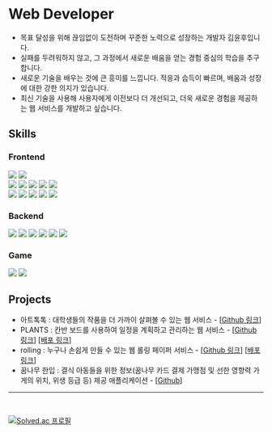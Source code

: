 # Web Developer
<ul>
<li>목표 달성을 위해 끊임없이 도전하며 꾸준한 노력으로 성장하는 개발자 김윤후입니다.</li>
<li>실패를 두려워하지 않고, 그 과정에서 새로운 배움을 얻는 경험 중심의 학습을 추구합니다.</li>
<li>새로운 기술을 배우는 것에 큰 흥미를 느낍니다. 적응과 습득이 빠르며, 배움과 성장에
대한 강한 의지가 있습니다.</li>
<li>최신 기술을 사용해 사용자에게 이전보다 더 개선되고, 더욱 새로운 경험을 제공하는 웹
서비스를 개발하고 싶습니다.</li>
</ul>

## Skills

### Frontend
<div>
  <!-- JavasScript -->
  <img src= "https://img.shields.io/badge/javascript-F7DF1E?style=for-the-badge&logo=javascript&logoColor=black">
  <!-- TypeScript -->
  <img src= "https://img.shields.io/badge/typescript-3178C6?style=for-the-badge&logo=typescript&logoColor=white">
</div>

<div>
  <!-- React -->
  <img src= "https://img.shields.io/badge/react-61DAFB?style=for-the-badge&logo=react&logoColor=black">
  <!-- Next.js -->
  <img src= "https://img.shields.io/badge/next.js-000000?style=for-the-badge&logo=next.js&logoColor=white">
  <!-- React-Query -->
  <img src= "https://img.shields.io/badge/react query-FF4154?style=for-the-badge&logo=reactquery&logoColor=white">
  <!-- Zustand -->
  <img src= "https://img.shields.io/badge/zustand-FF4114?style=for-the-badge&logo=&logoColor=white">
  <!-- SWR -->
  <img src= "https://img.shields.io/badge/SWR-000000?style=for-the-badge&logo=SWR&logoColor=white">
</div>

<div>
  <!-- HTML -->
  <img src="https://img.shields.io/badge/html5-E34F26?style=for-the-badge&logo=html5&logoColor=white">
  <!-- CSS -->
  <img src="https://img.shields.io/badge/css3-1572B6?style=for-the-badge&logo=css3&logoColor=white">
  <!-- CSS Modules-->
  <img src="https://img.shields.io/badge/css modules-000000?style=for-the-badge&logo=cssmodules&logoColor=white">
  <!-- Styled-Components -->
  <img src="https://img.shields.io/badge/styled--components-DB7093?style=for-the-badge&logo=styled-components&logoColor=white">
  <!-- Tailwind CSS -->
  <img src="https://img.shields.io/badge/tailwindcss-0F172A?style=for-the-badge&logo=tailwindcss">
</div>

### Backend
<div>
  <!-- Node.js -->
  <img src= "https://img.shields.io/badge/node.js-6DA55F?style=for-the-badge&logo=node.js&logoColor=white">
  <!-- Express.js -->
  <img src= "https://img.shields.io/badge/express.js-%23404d59.svg?style=for-the-badge&logo=express&logoColor=%2361DAFB">
  <!-- MongoDB -->
  <img src= "https://img.shields.io/badge/mongodb-47A248?style=for-the-badge&logo=mongodb&logoColor=white">
  <!-- AWS -->
  <img src= "https://img.shields.io/badge/AWS-%23FF9900.svg?style=for-the-badge&logo=amazon-aws&logoColor=white">
  <!-- Firebase -->
  <img src= "https://img.shields.io/badge/firebase-FFCA28?style=for-the-badge&logo=firebase&logoColor=black">
  <!-- Google Cloud Platform -->
  <img src= "https://img.shields.io/badge/GoogleCloud-%234285F4.svg?style=for-the-badge&logo=google-cloud&logoColor=white">
</div>

### Game
<div>
  <!-- C# -->
  <img src= "https://img.shields.io/badge/c%23-%23239120.svg?style=for-the-badge&logo=csharp&logoColor=white">
  <!-- Unity -->
  <img src= "https://img.shields.io/badge/unity-%23000000.svg?style=for-the-badge&logo=unity&logoColor=white">
</div>

## Projects
<div>

- 아트톡톡 : 대학생들의 작품을 더 가까이 살펴볼 수 있는 웹 서비스 - [[Github 링크](https://github.com/ArtTalkTalk/ArtTalkTalk_frontend)]
- PLANTS : 칸반 보드를 사용하여 일정을 계획하고 관리하는 웹 서비스 - [[Github 링크](https://github.com/Team-Plants/PLANTS)] [[배포 링크](https://lets-plants.vercel.app/)]
- rolling : 누구나 손쉽게 만들 수 있는 웹 롤링 페이퍼 서비스 - [[Github 링크](https://github.com/Rolligo/rolling)] [[배포 링크](https://rolling-paper.netlify.app/)]
- 꿈나무 한입 : 결식 아동들을 위한 정보(꿈나무 카드 결제 가맹점 및 선한 영향력 가게의 위치, 위생 등급 등) 제공 애플리케이션 - [[Github](https://github.com/SunEom/a-Dream-Leaf)]

</div>

- - -
<br/>

[![Solved.ac
프로필](http://mazassumnida.wtf/api/v2/generate_badge?boj=bookopen)](https://solved.ac/bookopen)
